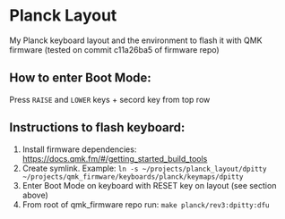 # Planck Layout
My Planck keyboard layout and the environment to flash it with QMK firmware (tested on commit c11a26ba5 of firmware repo)

## How to enter Boot Mode:
Press `RAISE` and `LOWER` keys + secord key from top row

## Instructions to flash keyboard:
1. Install firmware dependencies: https://docs.qmk.fm/#/getting_started_build_tools
2. Create symlink. Example: `ln -s ~/projects/planck_layout/dpitty ~/projects/qmk_firmware/keyboards/planck/keymaps/dpitty`
3. Enter Boot Mode on keyboard with RESET key on layout (see section above)
4. From root of qmk_firmware repo run: `make planck/rev3:dpitty:dfu`
